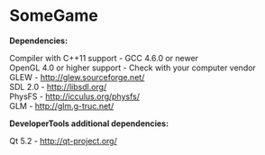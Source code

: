 SomeGame
========

**Dependencies:**

Compiler with C++11 support - GCC 4.6.0 or newer  
OpenGL 4.0 or higher support - Check with your computer vendor  
GLEW - http://glew.sourceforge.net/  
SDL 2.0 - http://libsdl.org/  
PhysFS - http://icculus.org/physfs/  
GLM - http://glm.g-truc.net/

**DeveloperTools additional dependencies:**

Qt 5.2 - http://qt-project.org/
